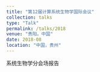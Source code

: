 ```yaml
---
title: "第12届计算系统生物学国际会议"
collection: talks
type: "Talk"
permalink: /talks/2018
venue: "贵阳，中国"
date: 2018-08
location: "中国，贵州"
---
```


系统生物学分会场报告
